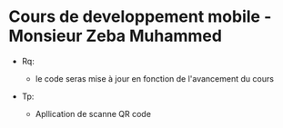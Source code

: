 # Cours de developpement mobile - Monsieur Zeba Muhammed

- Rq:
  - le code seras mise à jour en fonction de l'avancement du cours

- Tp:
  - Apllication de scanne QR code
